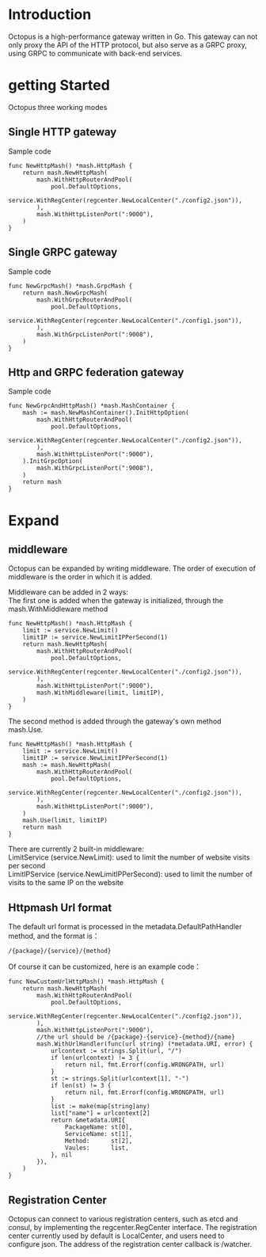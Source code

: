 # Introduction

Octopus is a high-performance gateway written in Go. This gateway can not only proxy the API of the HTTP protocol, but also serve as a GRPC proxy, using GRPC to communicate with back-end services.  

# getting Started

Octopus three working modes

## Single HTTP gateway

Sample code
```
func NewHttpMash() *mash.HttpMash {
	return mash.NewHttpMash(
		mash.WithHttpRouterAndPool(
			pool.DefaultOptions,
			service.WithRegCenter(regcenter.NewLocalCenter("./config2.json")),
		),
		mash.WithHttpListenPort(":9000"),
	)
}
```

## Single GRPC gateway

Sample code
```
func NewGrpcMash() *mash.GrpcMash {
	return mash.NewGrpcMash(
		mash.WithGrpcRouterAndPool(
			pool.DefaultOptions,
			service.WithRegCenter(regcenter.NewLocalCenter("./config1.json")),
		),
		mash.WithGrpcListenPort(":9008"),
	)
}
```

## Http and GRPC federation gateway

Sample code
```
func NewGrpcAndHttpMash() *mash.MashContainer {
	mash := mash.NewMashContainer().InitHttpOption(
		mash.WithHttpRouterAndPool(
			pool.DefaultOptions,
			service.WithRegCenter(regcenter.NewLocalCenter("./config2.json")),
		),
		mash.WithHttpListenPort(":9000"),
	).InitGrpcOption(
		mash.WithGrpcListenPort(":9008"),
	)
	return mash
}
```

# Expand

## middleware

Octopus can be expanded by writing middleware. The order of execution of middleware is the order in which it is added.  

Middleware can be added in 2 ways:  
The first one is added when the gateway is initialized, through the mash.WithMiddleware method  

```
func NewHttpMash() *mash.HttpMash {
	limit := service.NewLimit()
	limitIP := service.NewLimitIPPerSecond(1)
	return mash.NewHttpMash(
		mash.WithHttpRouterAndPool(
			pool.DefaultOptions,
			service.WithRegCenter(regcenter.NewLocalCenter("./config2.json")),
		),
		mash.WithHttpListenPort(":9000"),
		mash.WithMiddleware(limit, limitIP),
	)
}
```

The second method is added through the gateway's own method mash.Use.  

```
func NewHttpMash() *mash.HttpMash {
	limit := service.NewLimit()
	limitIP := service.NewLimitIPPerSecond(1)
	mash := mash.NewHttpMash(
		mash.WithHttpRouterAndPool(
			pool.DefaultOptions,
			service.WithRegCenter(regcenter.NewLocalCenter("./config2.json")),
		),
		mash.WithHttpListenPort(":9000"),
	)
	mash.Use(limit, limitIP)
	return mash
}
```

There are currently 2 built-in middleware:  
LimitService (service.NewLimit): used to limit the number of website visits per second  
LimitIPService (service.NewLimitIPPerSecond): used to limit the number of visits to the same IP on the website  

## Httpmash Url format

The default url format is processed in the metadata.DefaultPathHandler method, and the format is：
```
/{package}/{service}/{method}
```

Of course it can be customized, here is an example code：
```
func NewCustomUrlHttpMash() *mash.HttpMash {
	return mash.NewHttpMash(
		mash.WithHttpRouterAndPool(
			pool.DefaultOptions,
			service.WithRegCenter(regcenter.NewLocalCenter("./config2.json")),
		),
		mash.WithHttpListenPort(":9000"),
		//the url should be /{package}-{service}-{method}/{name}
		mash.WithUrlHandler(func(url string) (*metadata.URI, error) {
			urlcontext := strings.Split(url, "/")
			if len(urlcontext) != 3 {
				return nil, fmt.Errorf(config.WRONGPATH, url)
			}
			st := strings.Split(urlcontext[1], "-")
			if len(st) != 3 {
				return nil, fmt.Errorf(config.WRONGPATH, url)
			}
			list := make(map[string]any)
			list["name"] = urlcontext[2]
			return &metadata.URI{
				PackageName: st[0],
				ServiceName: st[1],
				Method:      st[2],
				Vaules:      list,
			}, nil
		}),
	)
}
```

## Registration Center

Octopus can connect to various registration centers, such as etcd and consul, by implementing the regcenter.RegCenter interface. The registration center currently used by default is LocalCenter, and users need to configure json. The address of the registration center callback is /watcher.
